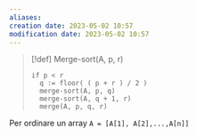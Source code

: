 ```yaml
---
aliases: 
creation date: 2023-05-02 10:57
modification date: 2023-05-02 10:57
---
```



>[!def] Merge-sort(A, p, r)
>```clike
>if p < r
>	q := floor( ( p + r ) / 2 )
>	merge-sort(A, p, q)
>	merge-sort(A, q + 1, r)
>	merge(A, p, q, r)
>```


Per ordinare un array `A = [A[1], A[2],...,A[n]]`
